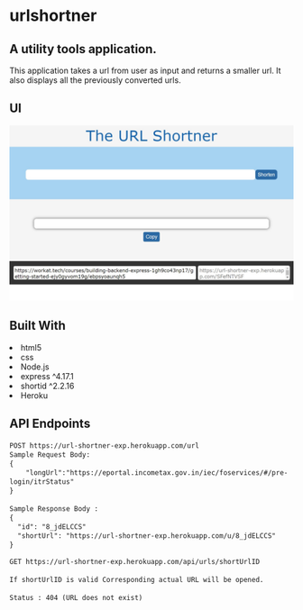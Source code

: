 # urlshortner
## A utility tools application.
This application takes a url from user as input and returns a smaller url. It also displays all the previously converted urls.

## UI
<img src="/images/us-ss1.jpg" />

## Built With
<li>html5</li>
<li>css</li>
<li>Node.js</li>
<li>express ^4.17.1</li>
<li>shortid ^2.2.16</li>
<li>Heroku</li>

## API Endpoints
```
POST https://url-shortner-exp.herokuapp.com/url
Sample Request Body:
{
	"longUrl":"https://eportal.incometax.gov.in/iec/foservices/#/pre-login/itrStatus"
}

Sample Response Body :
{
  "id": "8_jdELCCS"
  "shortUrl": "https://url-shortner-exp.herokuapp.com/u/8_jdELCCS"
}
```

```
GET https://url-shortner-exp.herokuapp.com/api/urls/shortUrlID

If shortUrlID is valid Corresponding actual URL will be opened.

Status : 404 (URL does not exist)
```
